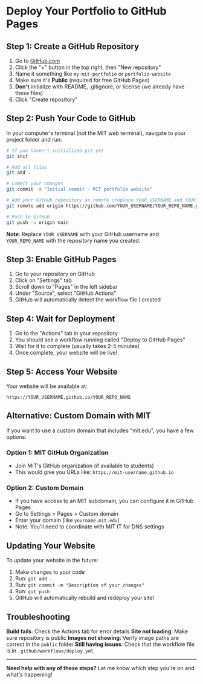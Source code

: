 # Deploy Your Portfolio to GitHub Pages

## Step 1: Create a GitHub Repository

1. Go to [GitHub.com](https://github.com)
2. Click the "+" button in the top right, then "New repository"
3. Name it something like `my-mit-portfolio` or `portfolio-website`
4. Make sure it's **Public** (required for free GitHub Pages)
5. **Don't** initialize with README, .gitignore, or license (we already have these files)
6. Click "Create repository"

## Step 2: Push Your Code to GitHub

In your computer's terminal (not the MIT web terminal), navigate to your project folder and run:

```bash
# If you haven't initialized git yet
git init

# Add all files
git add .

# Commit your changes
git commit -m "Initial commit - MIT portfolio website"

# Add your GitHub repository as remote (replace YOUR_USERNAME and YOUR_REPO_NAME)
git remote add origin https://github.com/YOUR_USERNAME/YOUR_REPO_NAME.git

# Push to GitHub
git push -u origin main
```

**Note**: Replace `YOUR_USERNAME` with your GitHub username and `YOUR_REPO_NAME` with the repository name you created.

## Step 3: Enable GitHub Pages

1. Go to your repository on GitHub
2. Click on "Settings" tab
3. Scroll down to "Pages" in the left sidebar
4. Under "Source", select "GitHub Actions"
5. GitHub will automatically detect the workflow file I created

## Step 4: Wait for Deployment

1. Go to the "Actions" tab in your repository
2. You should see a workflow running called "Deploy to GitHub Pages"
3. Wait for it to complete (usually takes 2-5 minutes)
4. Once complete, your website will be live!

## Step 5: Access Your Website

Your website will be available at:
```
https://YOUR_USERNAME.github.io/YOUR_REPO_NAME
```

## Alternative: Custom Domain with MIT

If you want to use a custom domain that includes "mit.edu", you have a few options:

### Option 1: MIT GitHub Organization
- Join MIT's GitHub organization (if available to students)
- This would give you URLs like: `https://mit-username.github.io`

### Option 2: Custom Domain
- If you have access to an MIT subdomain, you can configure it in GitHub Pages
- Go to Settings > Pages > Custom domain
- Enter your domain (like `yourname.mit.edu`)
- Note: You'll need to coordinate with MIT IT for DNS settings

## Updating Your Website

To update your website in the future:
1. Make changes to your code
2. Run: `git add .`
3. Run: `git commit -m "Description of your changes"`
4. Run: `git push`
5. GitHub will automatically rebuild and redeploy your site!

## Troubleshooting

**Build fails**: Check the Actions tab for error details
**Site not loading**: Make sure repository is public
**Images not showing**: Verify image paths are correct in the `public` folder
**Still having issues**: Check that the workflow file is in `.github/workflows/deploy.yml`

---

**Need help with any of these steps?** Let me know which step you're on and what's happening!